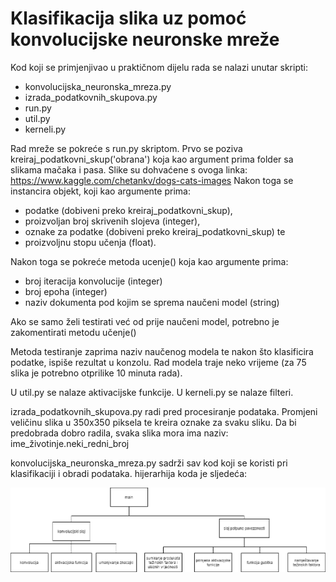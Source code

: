 # Klasifikacija slika uz pomoć konvolucijske neuronske mreže

Kod koji se primjenjivao u praktičnom dijelu rada se nalazi unutar skripti:
- konvolucijska_neuronska_mreza.py
- izrada_podatkovnih_skupova.py
- run.py
- util.py
- kerneli.py

Rad mreže se pokreće s run.py skriptom.
Prvo se poziva kreiraj_podatkovni_skup('obrana') koja kao argument prima folder sa slikama mačaka i pasa.
Slike su dohvaćene s ovoga linka: https://www.kaggle.com/chetankv/dogs-cats-images
Nakon toga se instancira objekt, koji kao argumente prima:
 - podatke (dobiveni preko kreiraj_podatkovni_skup), 
 - proizvoljan broj skrivenih slojeva (integer), 
 - oznake za podatke (dobiveni preko kreiraj_podatkovni_skup) te 
 - proizvoljnu stopu učenja (float).
 
Nakon toga se pokreće metoda ucenje() koja kao argumente prima:
- broj iteracija konvolucije (integer)
- broj epoha (integer)
- naziv dokumenta pod kojim se sprema naučeni model (string)

Ako se samo želi testirati već od prije naučeni model, potrebno je zakomentirati metodu učenje()

Metoda testiranje zaprima naziv naučenog modela te nakon što klasificira podatke, ispiše rezultat u konzolu.
Rad modela traje neko vrijeme (za 75 slika je potrebno otprilike 10 minuta rada).

U util.py se nalaze aktivacijske funkcije.
U kerneli.py se nalaze filteri.

izrada_podatkovnih_skupova.py radi pred procesiranje podataka. Promjeni veličinu slika u 350x350 piksela te kreira oznake za svaku sliku.
Da bi predobrada dobro radila, svaka slika mora ima naziv: ime_životinje.neki_redni_broj

konvolucijska_neuronska_mreza.py sadrži sav kod koji se koristi pri klasifikaciji i obradi podataka.
hijerarhija koda je sljedeća:

![Alt text](graf.png?raw=true "Title")

